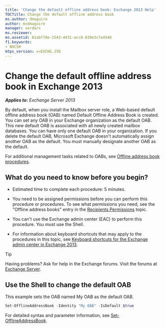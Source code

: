 ```yaml
---
title: 'Change the default offline address book: Exchange 2013 Help'
TOCTitle: Change the default offline address book
ms.author: dmaguire
author: msdmaguire
manager: serdars
ms.reviewer:
ms.assetid: 61abf78e-2543-4431-acc8-839e3c7a4548
f1.keywords:
- NOCSH
mtps_version: v=EXCHG.150
---
```


# Change the default offline address book in Exchange 2013

_**Applies to:** Exchange Server 2013_

By default, when you install the Mailbox server role, a Web-based default offline address book (OAB) named Default Offline Address Book is created. You can set any OAB in your Exchange organization as the default OAB. This new default OAB is associated with all newly created mailbox databases. You can have only one default OAB in your organization. If you delete the default OAB, Microsoft Exchange doesn't automatically assign another OAB as the default. You must manually designate another OAB as the default.

For additional management tasks related to OABs, see [Offline address book procedures](offline-address-book-procedures-exchange-2013-help.md).

## What do you need to know before you begin?

- Estimated time to complete each procedure: 5 minutes.

- You need to be assigned permissions before you can perform this procedure or procedures. To see what permissions you need, see the "Offline address books" entry in the [Recipients Permissions](recipients-permissions-exchange-2013-help.md) topic.

- You can't use the Exchange admin center (EAC) to perform this procedure. You must use the Shell.

- For information about keyboard shortcuts that may apply to the procedures in this topic, see [Keyboard shortcuts for the Exchange admin center in Exchange 2013](keyboard-shortcuts-in-the-exchange-admin-center-2013-help.md).

> [!TIP]
> Having problems? Ask for help in the Exchange forums. Visit the forums at [Exchange Server](https://social.technet.microsoft.com/forums/office/home?category=exchangeserver).

## Use the Shell to change the default OAB

This example sets the OAB named My OAB as the default OAB.

```powershell
Set-OfflineAddressBook -Identity "My OAB" -IsDefault $true
```

For detailed syntax and parameter information, see [Set-OfflineAddressBook](/powershell/module/exchange/set-offlineaddressbook).